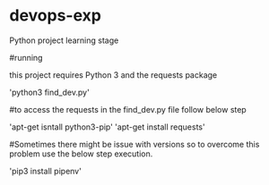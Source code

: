 # devops-exp
Python project learning stage

#running

this project requires Python 3 and the requests package

'python3 find_dev.py'

#to access the requests in the find_dev.py file follow below step

'apt-get isntall python3-pip'
'apt-get install requests'

#Sometimes there might be issue with versions so to overcome this problem use the below step execution.

'pip3 install pipenv'
